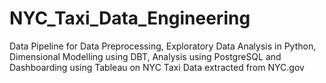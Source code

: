 # NYC_Taxi_Data_Engineering
Data Pipeline for Data Preprocessing, Exploratory Data Analysis in Python, Dimensional Modelling using DBT, Analysis using PostgreSQL and Dashboarding using Tableau on NYC Taxi Data extracted from NYC.gov
